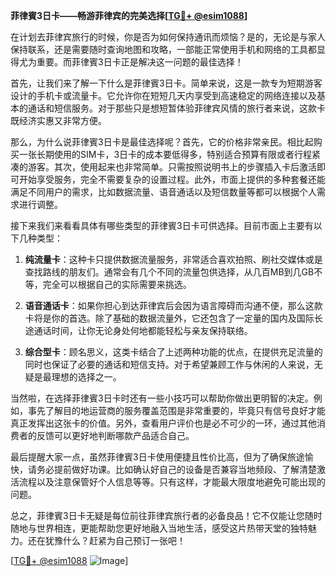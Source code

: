 **菲律賓3日卡——畅游菲律宾的完美选择[[TG💪+ @esim1088](https://t.me/s/esim1088)]**

在计划去菲律宾旅行的时候，你是否为如何保持通讯而烦恼？是的，无论是与家人保持联系，还是需要随时查询地图和攻略，一部能正常使用手机和网络的工具都显得尤为重要。而菲律賓3日卡正是解决这一问题的最佳选择！

首先，让我们来了解一下什么是菲律賓3日卡。简单来说，这是一款专为短期游客设计的手机卡或流量卡。它允许你在短短几天内享受到高速稳定的网络连接以及基本的通话和短信服务。对于那些只是想短暂体验菲律宾风情的旅行者来说，这款卡既经济实惠又非常方便。

那么，为什么说菲律賓3日卡是最佳选择呢？首先，它的价格非常亲民。相比起购买一张长期使用的SIM卡，3日卡的成本要低得多，特别适合预算有限或者行程紧凑的游客。其次，使用起来也非常简单。只需按照说明书上的步骤插入卡后激活即可开始享受服务，完全不需要复杂的设置过程。此外，市面上提供的多种套餐还能满足不同用户的需求，比如数据流量、语音通话以及短信数量等都可以根据个人需求进行调整。

接下来我们来看看具体有哪些类型的菲律賓3日卡可供选择。目前市面上主要有以下几种类型：

1. **纯流量卡**：这种卡只提供数据流量服务，非常适合喜欢拍照、刷社交媒体或是查找路线的朋友们。通常会有几个不同的流量包供选择，从几百MB到几GB不等，完全可以根据自己的实际需要来挑选。

2. **语音通话卡**：如果你担心到达菲律宾后会因为语言障碍而沟通不便，那么这款卡将是你的首选。除了基础的数据流量外，它还包含了一定量的国内及国际长途通话时间，让你无论身处何地都能轻松与亲友保持联络。

3. **综合型卡**：顾名思义，这类卡结合了上述两种功能的优点，在提供充足流量的同时也保证了必要的通话和短信支持。对于希望兼顾工作与休闲的人来说，无疑是最理想的选择之一。

当然啦，在选择菲律賓3日卡时还有一些小技巧可以帮助你做出更明智的决定。例如，事先了解目的地运营商的服务覆盖范围是非常重要的，毕竟只有信号良好才能真正发挥出这张卡的价值。另外，查看用户评价也是必不可少的一环，通过其他消费者的反馈可以更好地判断哪款产品适合自己。

最后提醒大家一点，虽然菲律賓3日卡使用便捷且性价比高，但为了确保旅途愉快，请务必提前做好功课。比如确认好自己的设备是否兼容当地频段、了解清楚激活流程以及注意保管好个人信息等等。只有这样，才能最大限度地避免可能出现的问题。

总之，菲律賓3日卡无疑是每位前往菲律宾旅行者的必备良品！它不仅能让您随时随地与世界相连，更能帮助您更好地融入当地生活，感受这片热带天堂的独特魅力。还在犹豫什么？赶紧为自己预订一张吧！

[[TG💪+ @esim1088](https://t.me/s/esim1088) ![Image](https://i.postimg.cc/4NQfJmqS/Snipaste-2025-05-13-00-14-12.png)]